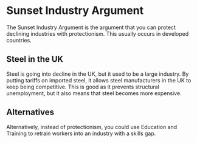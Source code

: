 # Sunset Industry Argument #
The Sunset Industry Argument is the argument that you can protect declining industries with protectionism. This usually
occurs in developed countries.

## Steel in the UK ##
Steel is going into decline in the UK, but it used to be a large industry. By putting tariffs on imported steel, it
allows steel manufacturers in the UK to keep being competitive. This is good as it prevents structural unemployment,
but it also means that steel becomes more expensive. 

## Alternatives ##
Alternatively, instead of protectionism, you could use Education and Training to retrain workers into an industry
with a skills gap.